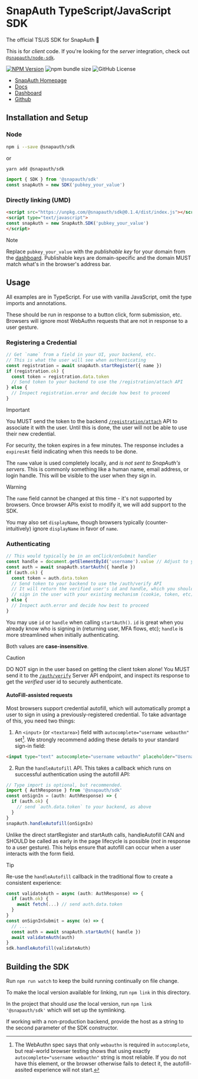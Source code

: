 # SnapAuth TypeScript/JavaScript SDK

The official TS/JS SDK for SnapAuth 🫰

This is for _client_ code.
If you're looking for the _server_ integration, check out [`@snapauth/node-sdk`](https://github.com/snapauthapp/sdk-node).

[![NPM Version](https://img.shields.io/npm/v/%40snapauth%2Fsdk)](https://www.npmjs.com/package/@snapauth/sdk)
![npm bundle size](https://img.shields.io/bundlephobia/min/%40snapauth%2Fsdk)
![GitHub License](https://img.shields.io/github/license/snapauthapp/sdk-typescript)

- [SnapAuth Homepage](https://www.snapauth.app)
- [Docs](https://docs.snapauth.app)
- [Dashboard](https://dashboard.snapauth.app)
- [Github](https://github.com/snapauthapp/sdk-typescript)

## Installation and Setup
### Node
```bash
npm i --save @snapauth/sdk
```
or
```bash
yarn add @snapauth/sdk
```

```typescript
import { SDK } from '@snapauth/sdk'
const snapAuth = new SDK('pubkey_your_value')
```

### Directly linking (UMD)
```html
<script src="https://unpkg.com/@snapauth/sdk@0.1.4/dist/index.js"></script>
<script type="text/javascript">
const snapAuth = new SnapAuth.SDK('pubkey_your_value')
</script>
```

> [!NOTE]
> Replace `pubkey_your_value` with the _publishable key_ for your domain from the [dashboard](https://dashboard.snapauth.app).
> Publishable keys are domain-specific and the domain MUST match what's in the browser's address bar.

## Usage
All examples are in TypeScript.
For use with vanilla JavaScript, omit the type imports and annotations.

These should be run in response to a button click, form submission, etc.
Browsers will ignore most WebAuthn requests that are not in response to a user gesture.

### Registering a Credential

```typescript
// Get `name` from a field in your UI, your backend, etc.
// This is what the user will see when authenticating
const registration = await snapAuth.startRegister({ name })
if (registration.ok) {
  const token = registration.data.token
  // Send token to your backend to use the /registration/attach API
} else {
  // Inspect registration.error and decide how best to proceed
}
```

> [!IMPORTANT]
> You MUST send the token to the backend [`/registration/attach`](https://docs.snapauth.app/server.html#attach-registration-token) API to associate it with the user.
> Until this is done, the user will not be able to use their new credential.
>
> For security, the token expires in a few minutes.
> The response includes a `expiresAt` field indicating when this needs to be done.

The `name` value is used completely locally, and _is not sent to SnapAuth's servers_.
This is commonly something like a human name, email address, or login handle.
This will be visible to the user when they sign in.

> [!WARNING]
> The `name` field cannot be changed at this time - it's not supported by browsers.
> Once browser APIs exist to modify it, we will add support to the SDK.

You may also set `displayName`, though browsers typically (counter-intuitively) ignore `displayName` in favor of `name`.


### Authenticating

```typescript
// This would typically be in an onClick/onSubmit handler
const handle = document.getElementById('username').value // Adjust to your UI
const auth = await snapAuth.startAuth({ handle })
if (auth.ok) {
  const token = auth.data.token
  // Send token to your backend to use the /auth/verify API
  // It will return the verified user's id and handle, which you should use to
  // sign in the user with your existing mechanism (cookie, token, etc)
} else {
  // Inspect auth.error and decide how best to proceed
}
```

You may use `id` or `handle` when calling `startAuth()`.
`id` is great when you already know who is signing in (returning user, MFA flows, etc); `handle` is more streamlined when initially authenticating.

Both values are **case-insensitive**.

> [!CAUTION]
> DO NOT sign in the user based on getting the client token alone!
> You MUST send it to the [`/auth/verify`](https://docs.snapauth.app/server.html#verify-authentication-token) Server API endpoint, and inspect its response to get the _verified_ user id to securely authenticate.

#### AutoFill-assisted requests

Most browsers support credential autofill, which will automatically prompt a user to sign in using a previously-registered credential.
To take advantage of this, you need two things:

1) An `<input>` (or `<textarea>`) field with `autocomplete="username webauthn"` set[^1].
   We strongly recommend adding these details to your standard sign-in field:
```html
<input type="text" autocomplete="username webauthn" placeholder="Username" />
```

2) Run the `handleAutofill` API. This takes a callback which runs on successful authentication using the autofill API:
```typescript
// Type import is optional, but recommended.
import { AuthResponse } from '@snapauth/sdk'
const onSignIn = (auth: AuthResponse) => {
  if (auth.ok) {
    // send `auth.data.token` to your backend, as above
  }
}
snapAuth.handleAutofill(onSignIn)
```

Unlike the direct startRegister and startAuth calls, handleAutofill CAN and SHOULD be called as early in the page lifecycle is possible (_not_ in response to a user gesture).
This helps ensure that autofill can occur when a user interacts with the form field.

> [!TIP]
> Re-use the `handleAutofill` callback in the traditional flow to create a consistent experience:

```typescript
const validateAuth = async (auth: AuthResponse) => {
  if (auth.ok) {
    await fetch(...) // send auth.data.token
  }
}
const onSignInSubmit = async (e) => {
  // ...
  const auth = await snapAuth.startAuth({ handle })
  await validateAuth(auth)
}
sdk.handleAutofill(validateAuth)
```

## Building the SDK

Run `npm run watch` to keep the build running continually on file change.

To make the local version available for linking, run `npm link` in this directory.

In the project that should _use_ the local version, run `npm link '@snapauth/sdk'` which will set up the symlinking.

If working with a non-production backend, provide the host as a string to the second parameter of the SDK constructor.

[^1]: The WebAuthn spec says that only `webauthn` is required in `autocomplete`, but real-world browser testing shows that using exactly `autocomplete="username webauthn"` string is most reliable.
If you do not have this element, or the browser otherwise fails to detect it, the autofill-assited experience will not start.
